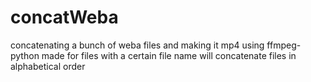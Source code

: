 # concatWeba
concatenating a bunch of weba files and making it mp4 using ffmpeg-python
made for files with a certain file name
will concatenate files in alphabetical order
